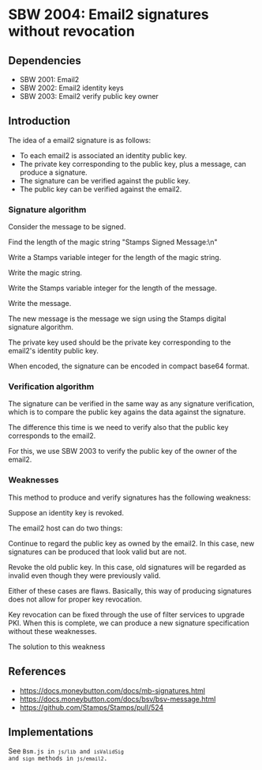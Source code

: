 # SBW 2004: Email2 signatures without revocation

## Dependencies

* SBW 2001: Email2
* SBW 2002: Email2 identity keys
* SBW 2003: Email2 verify public key owner

## Introduction

The idea of a email2 signature is as follows:

- To each email2 is associated an identity public key.
- The private key corresponding to the public key, plus a message, can produce a signature.
- The signature can be verified against the public key.
- The public key can be verified against the email2.

### Signature algorithm

Consider the message to be signed.

Find the length of the magic string "Stamps Signed Message:\n"

Write a Stamps variable integer for the length of the magic string.

Write the magic string.

Write the Stamps variable integer for the length of the message.

Write the message.

The new message is the message we sign using the Stamps digital signature algorithm.

The private key used should be the private key corresponding to the email2's identity public key.

When encoded, the signature can be encoded in compact base64 format.

### Verification algorithm

The signature can be verified in the same way as any signature verification, which is to compare the public key agains the data against the signature.

The difference this time is we need to verify also that the public key corresponds to the email2.

For this, we use SBW 2003 to verify the public key of the owner of the email2.

### Weaknesses

This method to produce and verify signatures has the following weakness:

Suppose an identity key is revoked.

The email2 host can do two things:

Continue to regard the public key as owned by the email2. In this case, new signatures can be produced that look valid but are not.

Revoke the old public key. In this case, old signatures will be regarded as invalid even though they were previously valid.

Either of these cases are flaws. Basically, this way of producing signatures does not allow for proper key revocation.

Key revocation can be fixed through the use of filter services to upgrade PKI. When this is complete, we can produce a new signature specification without these weaknesses.

The solution to this weakness

## References
- https://docs.moneybutton.com/docs/mb-signatures.html
- https://docs.moneybutton.com/docs/bsv/bsv-message.html
- https://github.com/Stamps/Stamps/pull/524

## Implementations

See <code>Bsm.js in <code>js/lib</code> and <code>isValidSig</code> and <code>sign</code> methods in <code>js/email2</code>.